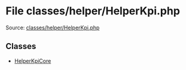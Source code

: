 File classes/helper/HelperKpi.php
=========

Source: [classes/helper/HelperKpi.php](https://github.com/PrestaShop/PrestaShop/blob/1.6.0.4/classes/helper/HelperKpi.php)


Classes
-------

* [HelperKpiCore](class.HelperKpiCore.md)

